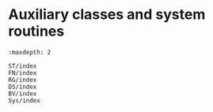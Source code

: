# Auxiliary classes and system routines

```{toctree}
:maxdepth: 2

ST/index
FN/index
RG/index
DS/index
BV/index
Sys/index

```
